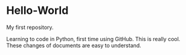# Hello-World
My first repository.

Learning to code in Python, first time using GitHub.
This is really cool.
These changes of documents are easy to understand.
